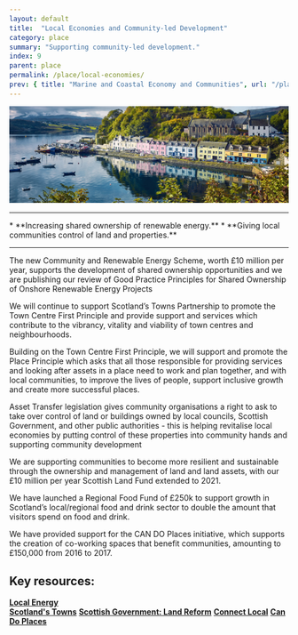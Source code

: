 ```yaml
---
layout: default
title:  "Local Economies and Community-led Development"
category: place
summary: "Supporting community-led development."
index: 9
parent: place
permalink: /place/local-economies/
prev: { title: "Marine and Coastal Economy and Communities", url: "/place/marine-and-coastal" }
---
```

![Marine Photo](/assets/images/pageimages/place8.jpg)
<br>
<hr>
* **Increasing shared ownership of renewable energy.**
* **Giving local communities control of land and properties.**

<hr>

The new Community and Renewable Energy Scheme, worth £10 million per year, supports the development of shared ownership opportunities and we are publishing our review of Good Practice Principles for Shared Ownership of Onshore Renewable Energy Projects

We will continue to support Scotland’s Towns Partnership to promote the Town Centre First Principle and provide support and services which contribute to the vibrancy, vitality and viability of town centres and neighbourhoods.

Building on the Town Centre First Principle, we will support and promote the Place Principle which asks that all those responsible for providing services and looking after assets in a place need to work and plan together, and with local communities, to improve the lives of people, support inclusive growth and create more successful places.

Asset Transfer legislation gives community organisations a right to ask to take over control of land or buildings owned by local councils, Scottish Government, and other public authorities - this is helping revitalise local economies by putting control of these properties into community hands and supporting community development

We are supporting communities to become more resilient and sustainable through the ownership and management of land and land assets, with our £10 million per year Scottish Land Fund extended to 2021.

We have launched a Regional Food Fund of £250k to support growth in Scotland’s local/regional food and drink sector to double the amount that visitors spend on food and drink.

We have provided support for the CAN DO Places initiative, which supports the creation of co-working spaces that benefit communities, amounting to £150,000 from 2016 to 2017.


## Key resources:
**[Local Energy](https://www.localenergy.scot/)**  
**[Scotland's Towns](https://www.scotlandstowns.org/)**
**[Scottish Government: Land Reform](https://beta.gov.scot/policies/land-reform/scottish-land-fund/)**
**[Connect Local](https://connectlocal.scot/funding/regional-food-fund/)**
**[Can Do Places](http://www.candoplaces.org/)**
